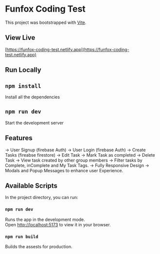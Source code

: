 # Funfox Coding Test

This project was bootstrapped with [Vite](https://vitejs.dev/).

## View Live

[https://funfox-coding-test.netlify.app](https://funfox-coding-test.netlify.app)

## Run Locally

## `npm install`

Install all the dependencies

## `npm run dev`

Start the development server

## Features

-> User Signup (firebase Auth)
-> User Login (firebase Auth)
-> Create Tasks (fireabse firestore)
-> Edit Task
-> Mark Task as completed
-> Delete Task
-> View task created by other group members
-> Filter tasks by Complete, inComplete and My Task Tags.
-> Fully Responsive Design
-> Modals and Popup Messages to enhance user Experience.

## Available Scripts

In the project directory, you can run:

### `npm run dev`

Runs the app in the development mode.\
Open [http://localhost:5173](http://localhost:5173) to view it in your browser.

### `npm run build`

Builds the assests for production.
